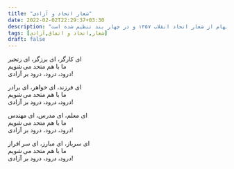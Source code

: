 ```yaml
---
title: "شعار اتحاد و آزادی"
date: 2022-02-02T22:29:37+03:30
description: "این شعار با الهام از شعار اتحاد انقلاب ۱۳۵۷ و در چهار بند تنظیم شده است"
tags: [شعار,اتحاد و اتفاق,آزادی]
draft: false
---
```

ای کارگر، ای برزگر، ای رنجبر  
ما با هم متحد می شویم  
درود، درود، درود بر آزادی!

ای فرزند، ای خواهر، ای برادر  
ما با هم متحد می شویم  
درود، درود، درود بر آزادی!

ای معلم، ای مدرس، ای مهندس  
ما با هم متحد می شویم  
درود، درود، درود بر آزادی!  

ای سرباز، ای مبارز، ای سر افراز  
ما با هم متحد می شویم  
درود، درود، درود بر آزادی!

